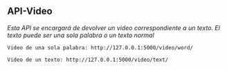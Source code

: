 
## API-Video
 _Esta API se encargará de devolver un video correspondiente a un texto. El texto puede ser una sola palabra o un texto normal_
 
```
Video de una sola palabra: http://127.0.0.1:5000/video/word/ 
```
 
```
Video de un texto: http://127.0.0.1:5000/video/text/ 
```
 
